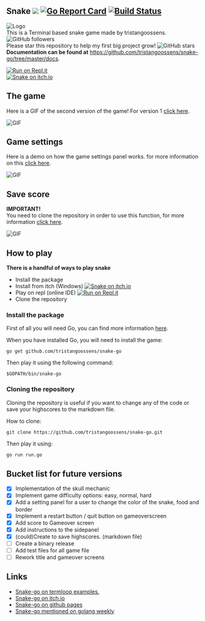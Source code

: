 ## Snake [![](https://godoc.org/github.com/nathany/looper?status.svg)](https://godoc.org/github.com/tristangoossens/snake-go/game) [![Go Report Card](https://goreportcard.com/badge/github.com/tristangoossens/snake-go)](https://goreportcard.com/report/github.com/tristangoossens/snake-go) [![Build Status](https://travis-ci.com/tristangoossens/snake-go.svg?branch=master)](https://travis-ci.com/tristangoossens/snake-go)

![Logo](https://github.com/tristangoossens/snake-go/blob/master/images/snake-logo.png)  
This is a Terminal based snake game made by tristangoossens. ![GitHub followers](https://img.shields.io/github/followers/tristangoossens?style=social)  
Please star this repository to help my first big project grow! ![GitHub stars](https://img.shields.io/github/stars/tristangoossens/snake-go?style=social)  
**Documentation can be found at** https://github.com/tristangoossens/snake-go/tree/master/docs.

[![Run on Repl.it](https://repl.it/badge/github/tristangoossens/snake-go)](https://repl.it/github/tristangoossens/snake-go)  
[![Snake on itch.io](https://github.com/tristangoossens/snake-go/blob/master/images/itch-badge.png)](https://tristangoossens.itch.io/snake-go)

## The game

Here is a GIF of the second version of the game! For version 1 [click here](https://github.com/tristangoossens/snake-go/tree/v1).

![GIF](https://github.com/tristangoossens/snake-go/blob/master/images/game-v2.gif)

## Game settings

Here is a demo on how the game settings panel works. for more information on this [click here](https://github.com/tristangoossens/snake-go/blob/master/docs/gameoptions.md).

![GIF](https://github.com/tristangoossens/snake-go/blob/master/images/gameoptions.gif)

## Save score

**IMPORTANT!**    
You need to clone the repository in order to use this function, for more information [click here](https://github.com/tristangoossens/snake-go/blob/master/docs/instructions.md).

![GIF](https://github.com/tristangoossens/snake-go/blob/master/images/savehighscore.gif)

## How to play

**There is a handful of ways to play snake**
 - Install the package
 - Install from itch (Windows) [![Snake on itch.io](https://github.com/tristangoossens/snake-go/blob/master/images/itch-badge.png)](https://tristangoossens.itch.io/snake-go)
 - Play on repl (online IDE) [![Run on Repl.it](https://repl.it/badge/github/tristangoossens/snake-go)](https://repl.it/github/tristangoossens/snake-go)
 - Clone the repository

### Install the package

First of all you will need Go, you can find more information [here](https://golang.org/).

When you have installed Go, you will need to install the game:

```shell
go get github.com/tristangoossens/snake-go
```

Then play it using the following command:

```shell
$GOPATH/bin/snake-go
```

### Cloning the repository

Cloning the repository is useful if you want to change any of the code or save your highscores to the markdown file.

How to clone:

```shell
git clone https://github.com/tristangoossens/snake-go.git
```

Then play it using:

```bash
go run run.go
```


## Bucket list for future versions

- [x] Implementation of the skull mechanic
- [x] Implement game difficulty options: easy, normal, hard
- [x] Add a setting panel for a user to change the color of the snake, food and border
- [x] Implement a restart button / quit button on gameoverscreen
- [x] Add score to Gameover screen
- [x] Add instructions to the sidepanel
- [x] (could)Create to save highscores. (markdown file)
- [ ] Create a binary release
- [ ] Add test files for all game file
- [ ] Rework title and gameover screens

## Links

- [Snake-go on termloop examples.](https://github.com/JoelOtter/termloop)
- [Snake-go on itch.io](https://tristangoossens.itch.io/snake-go)
- [Snake-go on github pages](https://tristangoossens.github.io/snake-go/)
- [Snake-go mentioned on golang weekly](https://golangweekly.com/issues/286)
